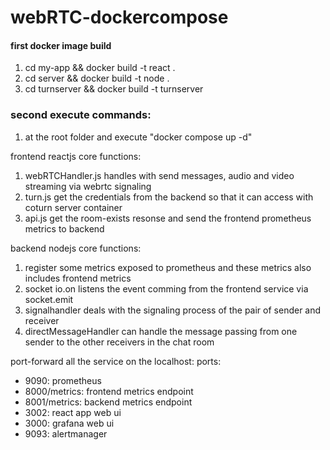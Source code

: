# webRTC-dockercompose
#### first docker image build 
1. cd my-app && docker build -t react .
2. cd server && docker build -t node .
3. cd turnserver && docker build -t turnserver
### second execute commands:
1. at the root folder and execute "docker compose up -d"

frontend reactjs core functions:
1. webRTCHandler.js handles with send messages, audio and video streaming via webrtc signaling
2. turn.js get the credentials from the backend so that it can access with coturn server container
3. api.js get the room-exists resonse and send the frontend prometheus metrics to backend

backend nodejs core functions:
1. register some metrics exposed to prometheus and these metrics also includes frontend metrics
2. socket io.on listens the event comming from the frontend service via socket.emit
3. signalhandler deals with the signaling process of the pair of sender and receiver
4. directMessageHandler can handle the message passing from one sender to the other receivers in the chat room


port-forward all the service on the localhost:
ports:
- 9090: prometheus
- 8000/metrics: frontend metrics endpoint
- 8001/metrics: backend metrics endpoint
- 3002: react app web ui
- 3000: grafana web ui
- 9093: alertmanager


